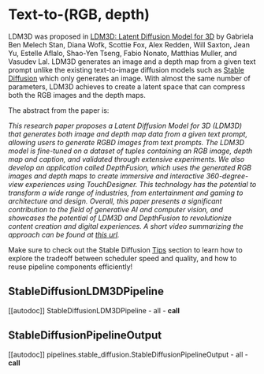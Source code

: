 <!--Copyright 2023 The Intel Labs Team Authors and HuggingFace Team. All rights reserved.

Licensed under the Apache License, Version 2.0 (the "License"); you may not use this file except in compliance with
the License. You may obtain a copy of the License at

http://www.apache.org/licenses/LICENSE-2.0

Unless required by applicable law or agreed to in writing, software distributed under the License is distributed on
an "AS IS" BASIS, WITHOUT WARRANTIES OR CONDITIONS OF ANY KIND, either express or implied. See the License for the
specific language governing permissions and limitations under the License.
-->

# Text-to-(RGB, depth)

LDM3D was proposed in [LDM3D: Latent Diffusion Model for 3D](https://huggingface.co/papers/2305.10853) by Gabriela Ben Melech Stan, Diana Wofk, Scottie Fox, Alex Redden, Will Saxton, Jean Yu, Estelle Aflalo, Shao-Yen Tseng, Fabio Nonato, Matthias Muller, and Vasudev Lal. LDM3D generates an image and a depth map from a given text prompt unlike the existing text-to-image diffusion models such as [Stable Diffusion](./stable_diffusion/overview) which only generates an image. With almost the same number of parameters, LDM3D achieves to create a latent space that can compress both the RGB images and the depth maps. 

The abstract from the paper is:

*This research paper proposes a Latent Diffusion Model for 3D (LDM3D) that generates both image and depth map data from a given text prompt, allowing users to generate RGBD images from text prompts. The LDM3D model is fine-tuned on a dataset of tuples containing an RGB image, depth map and caption, and validated through extensive experiments. We also develop an application called DepthFusion, which uses the generated RGB images and depth maps to create immersive and interactive 360-degree-view experiences using TouchDesigner. This technology has the potential to transform a wide range of industries, from entertainment and gaming to architecture and design. Overall, this paper presents a significant contribution to the field of generative AI and computer vision, and showcases the potential of LDM3D and DepthFusion to revolutionize content creation and digital experiences. A short video summarizing the approach can be found at [this url](https://t.ly/tdi2).*

<Tip>

Make sure to check out the Stable Diffusion [Tips](overview#tips) section to learn how to explore the tradeoff between scheduler speed and quality, and how to reuse pipeline components efficiently!

</Tip>

## StableDiffusionLDM3DPipeline

[[autodoc]] StableDiffusionLDM3DPipeline
	- all
	- __call__

## StableDiffusionPipelineOutput

[[autodoc]] pipelines.stable_diffusion.StableDiffusionPipelineOutput
	- all
	- __call__
